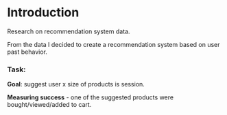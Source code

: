 # Introduction
Research on recommendation system data.

From the data I decided to create a recommendation system based on user 
past behavior.

### Task:
__Goal__: suggest user x size of products is session.

__Measuring success__  - one of the suggested products were bought/viewed/added to cart.



